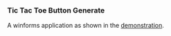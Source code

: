 ### Tic Tac Toe Button Generate

A winforms application as shown in the [demonstration](https://youtu.be/93tiS7Qe0eE).
